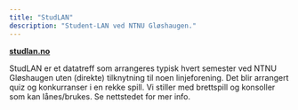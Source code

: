 ```yaml
---
title: "StudLAN"
description: "Student-LAN ved NTNU Gløshaugen."
---
```


**[studlan.no](https://studlan.no)**

StudLAN er et datatreff som arrangeres typisk hvert semester ved NTNU Gløshaugen uten (direkte) tilknytning til noen linjeforening. Det blir arrangert quiz og konkurranser i en rekke spill. Vi stiller med brettspill og konsoller som kan lånes/brukes. Se nettstedet for mer info.
